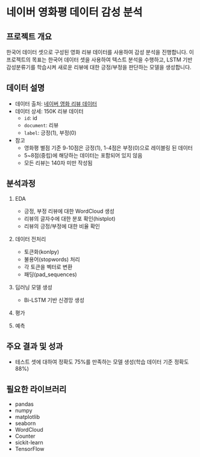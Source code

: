# 네이버 영화평 데이터 감성 분석

## 프로젝트 개요
한국어 데이터 셋으로 구성된 영화 리뷰 데이터를 사용하여 감성 분석을 진행합니다. 이 프로젝트의 목표는 한국어 데이터 셋을 사용하여 텍스트 분석을 수행하고, LSTM 기반 감성분류기를 학습시켜 새로운 리뷰에 대한 긍정/부정을 판단하는 모델을 생성합니다.

## 데이터 설명
- 데이터 출처: [네이버 영화 리뷰 데이터](https://github.com/e9t/nsmc/)
- 데이터 상세: 150K 리뷰 데이터
    - `id`: id
    - `document`: 리뷰
    - `label`: 긍정(1), 부정(0)
- 참고
    - 영화평 별점 기준 9-10점은 긍정(1), 1-4점은 부정(0)으로 레이블링 된 데이터
    - 5~8점(중립)에 해당하는 데이터는 포함되어 있지 않음
    - 모든 리뷰는 140자 미만 작성됨

## 분석과정
1. EDA
   - 긍정, 부정 리뷰에 대한 WordCloud 생성
   - 리뷰의 글자수에 대한 분포 확인(histplot)
   - 리뷰의 긍정/부정에 대한 비율 확인

2. 데이터 전처리
   - 토큰화(konlpy)
   - 불용어(stopwords) 처리
   - 각 토큰을 벡터로 변환
   - 패딩(pad_sequences)

3. 딥러닝 모델 생성
   - Bi-LSTM 기반 신경망 생성

4. 평가
5. 예측

## 주요 결과 및 성과
- 테스트 셋에 대하여 정확도 75%를 만족하는 모델 생성(학습 데이터 기준 정확도 88%)


## 필요한 라이브러리
- pandas
- numpy
- matplotlib
- seaborn
- WordCloud
- Counter
- sickit-learn
- TensorFlow
